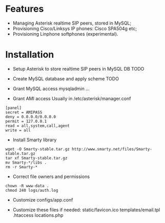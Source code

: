 Features
========
* Managing Asterisk realtime SIP peers, stored in MySQL;
* Provisioning Cisco/Linksys IP phones: Cisco SPA504g etc;
* Provisioning Linphone softphones (experimental).


Installation
============
* Setup Asterisk to store realtime SIP peers in MySQL DB
TODO

* Create MySQL database and apply scheme
TODO

* Grant MySQL access
mysqladmin ...

* Grant AMI access
Usually in /etc/asterisk/manager.conf
```
[panel]
secret = AMIPASS
deny = 0.0.0.0/0.0.0.0
permit = 127.0.0.1
read = all,system,call,agent
write = all
```

* Install Smarty library
```
wget -O Smarty-stable.tar.gz http://www.smarty.net/files/Smarty-stable.tar.gz
tar xf Smarty-stable.tar.gz
mv Smarty-*/libs .
rm -r Smarty-*
```

* Correct file owners and permissions
```
chown -R www-data .
chmod 240 logs/auth.log
```

* Customize configs/app.conf

* Customize these files if needed:
static/favicon.ico
templates/email.tpl
.htaccess
locations.php
